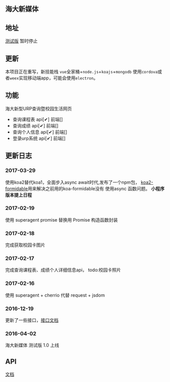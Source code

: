 ## 海大新媒体

## 地址 

[测试版](http://www.shouedu.cn) 暂时停止

## 更新

本项目正在重写，新技能栈 `vue`全家桶+`node.js`+`koajs`+`mongodb` 使用`cordova`或者`weex`实现移动端app，可能会使用`electron`。

## 功能

海大新型URP查询暨校园生活网页

* 查询课程表 api[✔] 前端[]
* 查询成绩 api[✔] 前端[]
* 查询个人信息 api[✔] 前端[]
* 登录urp系统 api[✔] 前端[]

## 更新日志

### 2017-03-29
使用koa2替代koa1，全面步入async await时代,发布了一个npm包，
[koa2-formidable](https://www.npmjs.com/package/koa2-formidable)用来解决之前用的koa-formidable没有
使用async 函数问题。 **小程序版本提上日程**
### 2017-02-19
使用 superagent promise 替换用 Promise 构造函数封装
### 2017-02-18
完成获取校园卡图片
### 2017-02-17
完成查询课程表、成绩个人详细信息api，
todo:校园卡照片
### 2017-02-16
使用 superagent + cherrio 代替 request + jsdom
### 2016-12-19
更新了一些接口，[接口文档](server/api.md)
### 2016-04-02
海大新媒体 测试版 1.0 上线 

## API

[文档](/server/api.md)